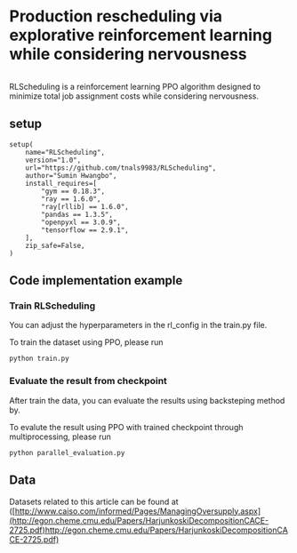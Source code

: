 # Production rescheduling via explorative reinforcement learning while considering nervousness
<div style="display:flex; align-items: center;">

</div>

RLScheduling is a reinforcement learning PPO algorithm designed to minimize total job assignment costs while considering nervousness.


## setup

```
setup(
    name="RLScheduling",
    version="1.0",
    url="https://github.com/tnals9983/RLScheduling",
    author="Sumin Hwangbo",
    install_requires=[
        "gym == 0.18.3",
        "ray == 1.6.0",
        "ray[rllib] == 1.6.0",
        "pandas == 1.3.5",
        "openpyxl == 3.0.9",
        "tensorflow == 2.9.1",
    ],
    zip_safe=False,
)
```

## Code implementation example

### Train RLScheduling

You can adjust the hyperparameters in the rl_config in the train.py file.

To train the dataset using PPO, please run

```
python train.py
```

### Evaluate the result from checkpoint

After train the data, you can evaluate the results using backsteping method by.

To evalute the result using PPO with trained checkpoint through multiprocessing, please run

```
python parallel_evaluation.py
```

## Data

Datasets related to this article can be found at ([http://www.caiso.com/informed/Pages/ManagingOversupply.aspx](http://egon.cheme.cmu.edu/Papers/HarjunkoskiDecompositionCACE-2725.pdf)http://egon.cheme.cmu.edu/Papers/HarjunkoskiDecompositionCACE-2725.pdf)
